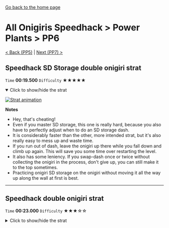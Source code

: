 [Go back to the home page](https://github.com/Doublevil/scbspeedrun)

# All Onigiris Speedhack > Power Plants > PP6

[< Back (PP5)](https://github.com/Doublevil/scbspeedrun/blob/main/levels/arb_sh/pp/PP5.md) | [Next (PP7) >](https://github.com/Doublevil/scbspeedrun/blob/main/levels/arb_sh/pp/PP7.md)

## Speedhack SD Storage double onigiri strat

`Time` **00:19.500** `Difficulty` ★★★★★
<details open>
  <summary>Click to show/hide the strat</summary>

  [![Strat animation](https://github.com/Doublevil/scbspeedrun/blob/main/media/levels/pp/PP6_S_SDSDoubleOnigiri.webp)](https://github.com/Doublevil/scbspeedrun/blob/main/media/levels/pp/PP6_S_SDSDoubleOnigiri.mp4?raw=true)

  **Notes**
  - Hey, that's cheating!
  - Even if you master SD storage, this one is really hard, because you also have to perfectly adjust when to do an SD storage dash.
  - It is considerably faster than the other, more intended strat, but it's also really easy to mess up and waste time.
  - If you run out of dash, leave the onigiri up there while you fall down and climb up again. This will save you some time over restarting the level.
  - It also has some leniency. If you swap-dash once or twice without collecting the onigiri in the process, don't give up, you can still make it to the top sometimes.
  - Practicing onigiri SD storage on the onigiri without moving it all the way up along the wall at first is best.
</details>

---
## Speedhack double onigiri strat

`Time` **00:23.000** `Difficulty` ★★★☆☆
<details>
  <summary>Click to show/hide the strat</summary>

  [![Strat animation](https://github.com/Doublevil/scbspeedrun/blob/main/media/levels/pp/PP6_S_DoubleOnigiri.webp)](https://github.com/Doublevil/scbspeedrun/blob/main/media/levels/pp/PP6_S_DoubleOnigiri.mp4?raw=true)
</details>
